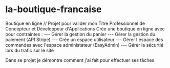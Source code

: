 # la-boutique-francaise
Boutique en ligne // Projet pour valider mon Titre Professionnel de Concepteur et Développeur d'Applications
Crée une boutique en ligne avec pour contraintes :
--- Gérer la gestion du panier
--- Gérer la gestion du paiement (API Stripe)
--- Crée un espace utilisateur
--- Gérer l'espace des commandes avec l'espace administateur (EasyAdmin)
--- Gérer la sécurtié lors du trafic sur le site

Dans se projet je démontre comment j'ai fait pour effectuer ses tâches
